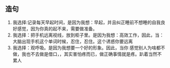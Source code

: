 ## 造句 

1. 我选择:记录每天早起时间，是因为我想：早起，并且纠正睡前不想睡的自我良好感觉，因为你真的起不来，需要做准备。
2. 我选择：把手机远离视线，放到柜子里。是因为我想：高效工作，因此，当：大脑出现手机这个单词时候，忍住，忍住。这个诱惑你要远离
3. 我选择：观呼吸。是因为我想要一个好的形象。因此，当你
   感觉别人为啥都不做，我也不去做是借口，，其实害怕疼而已，做正确事情就是疼。趴着当然不累人
    
